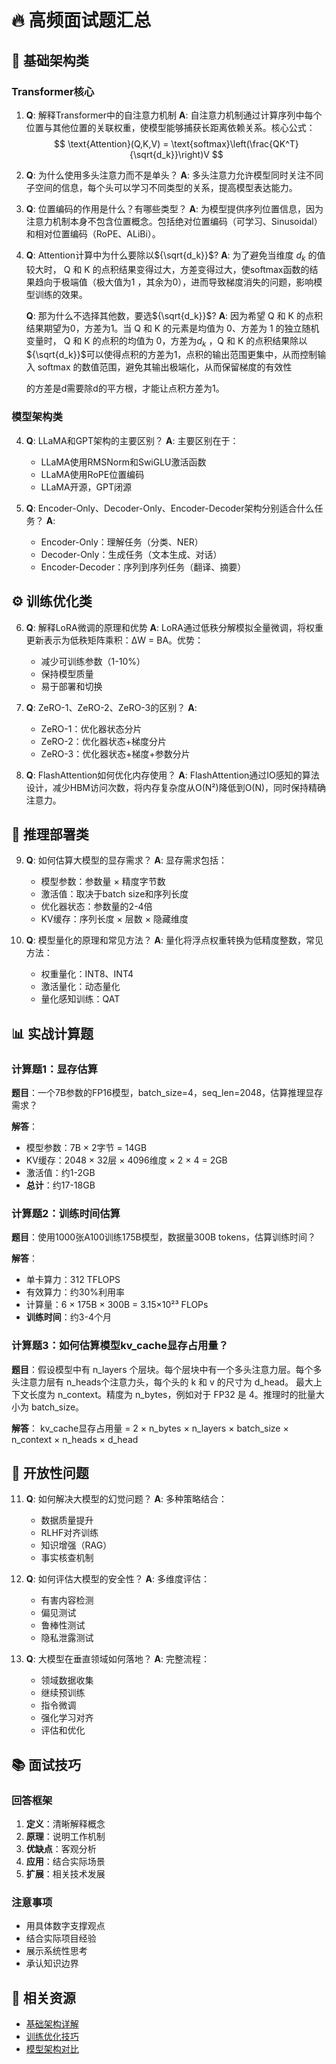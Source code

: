 # 🔥 高频面试题汇总

## 🎯 基础架构类

### Transformer核心
1. **Q**: 解释Transformer中的自注意力机制
   **A**: 自注意力机制通过计算序列中每个位置与其他位置的关联权重，使模型能够捕获长距离依赖关系。核心公式：
   $$
   \text{Attention}(Q,K,V) = \text{softmax}\left(\frac{QK^T}{\sqrt{d_k}}\right)V
   $$

2. **Q**: 为什么使用多头注意力而不是单头？
   **A**: 多头注意力允许模型同时关注不同子空间的信息，每个头可以学习不同类型的关系，提高模型表达能力。

3. **Q**: 位置编码的作用是什么？有哪些类型？
   **A**: 为模型提供序列位置信息，因为注意力机制本身不包含位置概念。包括绝对位置编码（可学习、Sinusoidal）和相对位置编码（RoPE、ALiBi）。

4. **Q**: Attention计算中为什么要除以${\sqrt{d_k}}$?
   **A**: 为了避免当维度 ${d_k}$ 的值较大时， Q 和 K 的点积结果变得过大，方差变得过大，使softmax函数的结果趋向于极端值（极大值为1 ，其余为0），进而导致梯度消失的问题，影响模型训练的效果。

   **Q**: 那为什么不选择其他数，要选${\sqrt{d_k}}$?
   **A**: 因为希望 Q 和 K 的点积结果期望为0，方差为1。当 Q 和 K 的元素是均值为 0、方差为 1 的独立随机变量时， Q 和 K 的点积的均值为 0，方差为${d_k}$ ，Q 和 K 的点积结果除以${\sqrt{d_k}}$可以使得点积的方差为1，点积的输出范围更集中，从而控制输入 softmax 的数值范围，避免其输出极端化，从而保留梯度的有效性

   
   的方差是d需要除d的平方根，才能让点积方差为1。






   

### 模型架构类
4. **Q**: LLaMA和GPT架构的主要区别？
   **A**: 主要区别在于：
   - LLaMA使用RMSNorm和SwiGLU激活函数
   - LLaMA使用RoPE位置编码
   - LLaMA开源，GPT闭源

5. **Q**: Encoder-Only、Decoder-Only、Encoder-Decoder架构分别适合什么任务？
   **A**: 
   - Encoder-Only：理解任务（分类、NER）
   - Decoder-Only：生成任务（文本生成、对话）
   - Encoder-Decoder：序列到序列任务（翻译、摘要）

## ⚙️ 训练优化类

6. **Q**: 解释LoRA微调的原理和优势
   **A**: LoRA通过低秩分解模拟全量微调，将权重更新表示为低秩矩阵乘积：ΔW = BA。优势：
   - 减少可训练参数（1-10%）
   - 保持模型质量
   - 易于部署和切换

7. **Q**: ZeRO-1、ZeRO-2、ZeRO-3的区别？
   **A**: 
   - ZeRO-1：优化器状态分片
   - ZeRO-2：优化器状态+梯度分片
   - ZeRO-3：优化器状态+梯度+参数分片

8. **Q**: FlashAttention如何优化内存使用？
   **A**: FlashAttention通过IO感知的算法设计，减少HBM访问次数，将内存复杂度从O(N²)降低到O(N)，同时保持精确注意力。

## 🚀 推理部署类

9. **Q**: 如何估算大模型的显存需求？
   **A**: 显存需求包括：
   - 模型参数：参数量 × 精度字节数
   - 激活值：取决于batch size和序列长度
   - 优化器状态：参数量的2-4倍
   - KV缓存：序列长度 × 层数 × 隐藏维度

10. **Q**: 模型量化的原理和常见方法？
    **A**: 量化将浮点权重转换为低精度整数，常见方法：
    - 权重量化：INT8、INT4
    - 激活量化：动态量化
    - 量化感知训练：QAT

## 📊 实战计算题

### 计算题1：显存估算
**题目**：一个7B参数的FP16模型，batch_size=4，seq_len=2048，估算推理显存需求？

**解答**：
- 模型参数：7B × 2字节 = 14GB
- KV缓存：2048 × 32层 × 4096维度 × 2 × 4 = 2GB
- 激活值：约1-2GB
- **总计**：约17-18GB

### 计算题2：训练时间估算
**题目**：使用1000张A100训练175B模型，数据量300B tokens，估算训练时间？

**解答**：
- 单卡算力：312 TFLOPS
- 有效算力：约30%利用率
- 计算量：6 × 175B × 300B = 3.15×10²³ FLOPs
- **训练时间**：约3-4个月

### 计算题3：如何估算模型kv_cache显存占用量？
**题目**：假设模型中有 n_layers 个层块。每个层块中有一个多头注意力层。每个多头注意力层有 n_heads个注意力头，每个头的 k 和 v 的尺寸为 d_head。
最大上下文长度为 n_context。精度为 n_bytes，例如对于 FP32 是 4。推理时的批量大小为 batch_size。

**解答**：
kv_cache显存占用量 = 2 × n_bytes × n_layers × batch_size × n_context × n_heads × d_head 





## 🎯 开放性问题

11. **Q**: 如何解决大模型的幻觉问题？
    **A**: 多种策略结合：
    - 数据质量提升
    - RLHF对齐训练
    - 知识增强（RAG）
    - 事实核查机制

12. **Q**: 如何评估大模型的安全性？
    **A**: 多维度评估：
    - 有害内容检测
    - 偏见测试
    - 鲁棒性测试
    - 隐私泄露测试

13. **Q**: 大模型在垂直领域如何落地？
    **A**: 完整流程：
    - 领域数据收集
    - 继续预训练
    - 指令微调
    - 强化学习对齐
    - 评估和优化

## 📚 面试技巧

### 回答框架
1. **定义**：清晰解释概念
2. **原理**：说明工作机制
3. **优缺点**：客观分析
4. **应用**：结合实际场景
5. **扩展**：相关技术发展

### 注意事项
- 用具体数字支撑观点
- 结合实际项目经验
- 展示系统性思考
- 承认知识边界

## 🔗 相关资源
- [基础架构详解](../transformer/README.md)
- [训练优化技巧](../pretrain/README.md)
- [模型架构对比](../models/README.md)